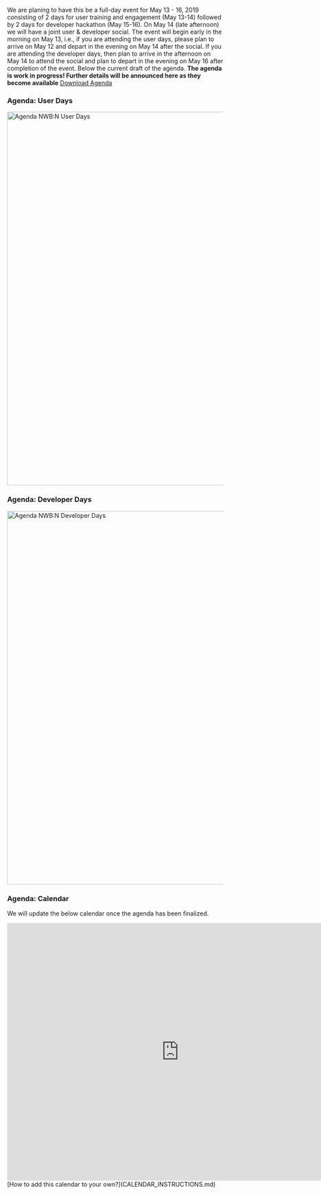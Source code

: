 We are planing to have this be a full-day event for May 13 - 16, 2019 consisting of 2 days for user training and engagement (May 13-14) followed by 2 days for developer hackathon (May 15-16). On May 14 (late afternoon) we will have a joint user & developer social. The event will begin early in the morning on May 13, i.e., if you are attending the user days, please plan to arrive on May 12 and depart in the evening on May 14 after the social. If you are attending the developer days, then plan to arrive in the afternoon on May 14 to attend the social and plan to depart in the evening on May 16 after completion of the event. Below the current draft of the agenda. **The agenda is work in progress! Further details will be announced here as they become available** [Download Agenda](agenda/agenda_nwb_hackathon_2019_DRAFT_050619.pdf)

### Agenda: User Days

<a href="agenda/agenda_nwbn_hackathon_2019_DRAFT_050619.pdf"><img align="center" alt="Agenda NWB:N User Days" src="agenda/agenda_nwbn_userdays_2019_DRAFT_050619.png" width="870"></a>

### Agenda: Developer Days

<a href="agenda/agenda_nwbn_hackathon_2019_DRAFT_050619.pdf"><img align="center" alt="Agenda NWB:N Developer Days" src="agenda/agenda_nwbn_devdays_2019_DRAFT_050619.png" width="870"></a>

### Agenda: Calendar

We will update the below calendar once the agenda has been finalized.

<iframe src="https://calendar.google.com/calendar/embed?mode=AGENDA&amp;height=600&amp;wkst=1&amp;bgcolor=%23FFFFFF&amp;src=lbl.gov_6b2ckprkr6s7eojvefua4a89a4%40group.calendar.google.com&amp;color=%23333333&amp;ctz=America%2FNew_York" style="border-width:0" width="800" height="600" frameborder="0" scrolling="no"></iframe>
[How to add this calendar to your own?](CALENDAR_INSTRUCTIONS.md)

